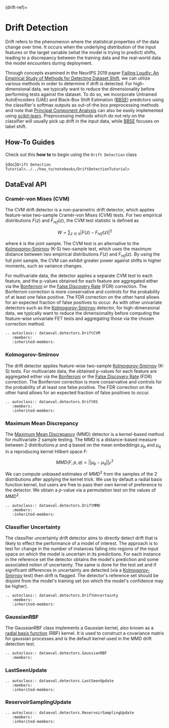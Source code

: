 (drift-ref)=

# Drift Detection

Drift refers to the phenomenon where the statistical properties of the data change over time. It occurs when the underlying
distribution of the input features or the target variable (what the model is trying to predict) shifts, leading to a discrepancy
between the training data and the real-world data the model encounters during deployment.

Through concepts examined in the NeurIPS 2019 paper [Failing Loudly: An Empirical Study of Methods for Detecting Dataset Shift](https://arxiv.org/abs/1810.11953),
we can utilize various methods in order to determine if drift is detected. For high-dimensional
data, we typically want to reduce the dimensionality before performing tests against the dataset. To do so, we incorporate Untrained
AutoEncoders (UAE) and Black-Box Shift Estimation ([BBSE]) predictors using the classifier's softmax outputs as out-of-the box
preprocessing methods and note that [Principal Component Analysis] can also be easily implemented using [scikit-learn].
Preprocessing methods which do not rely on the classifier will usually pick up drift in the input data, while [BBSE] focuses
on label shift.

## How-To Guides

Check out this **how to** to begin using the `Drift Detection` class

{doc}`Drift Detection Tutorial<../../how_to/notebooks/DriftDetectionTutorial>`

## DataEval API

### Cramér-von Mises (CVM)

The CVM drift detector is a non-parametric drift detector, which applies feature-wise two-sample Cramér-von Mises (CVM) tests.
For two empirical distributions $F(z)$ and $F_{ref}(z)$, the CVM test statistic is defined as

$$
W = \sum_{z\in k} \left| F(z) - F_{ref}(z) \right|^2
$$

where $k$ is the joint sample. The CVM test is an alternative to the [Kolmogorov-Smirnov] (K-S) two-sample test, which
uses the maximum distance between two empirical distributions $F(z)$ and $F_{ref}(z)$. By using the full joint
sample, the CVM can exhibit greater power against shifts in higher moments, such as variance changes.

For multivariate data, the detector applies a separate CVM test to each feature, and the p-values obtained for each feature
are aggregated either via the [Bonferroni] or the [False Discovery Rate] (FDR) correction. The Bonferroni correction is more
conservative and controls for the probability of at least one false positive. The FDR correction on the other hand allows for
an expected fraction of false positives to occur. As with other univariate detectors such as the [Kolmogorov-Smirnov] detector,
for high-dimensional data, we typically want to reduce the dimensionality before computing the feature-wise univariate FET
tests and aggregating those via the chosen correction method.

```{eval-rst}
.. autoclass:: dataeval.detectors.DriftCVM
   :members:
   :inherited-members:
```

### Kolmogorov-Smirnov

The drift detector applies feature-wise two-sample [Kolmogorov-Smirnov] (K-S) tests. For multivariate data, the obtained
p-values for each feature are aggregated either via the [Bonferroni] or the [False Discovery Rate] (FDR) correction.
The Bonferroni correction is more conservative and controls for the probability of at least one false positive. The FDR
correction on the other hand allows for an expected fraction of false positives to occur.

```{eval-rst}
.. autoclass:: dataeval.detectors.DriftKS
   :members:
   :inherited-members:
```

### Maximum Mean Discrepancy

The [Maximum Mean Discrepancy] (MMD) detector is a kernel-based method for multivariate 2 sample testing. The MMD is
a distance-based measure between 2 distributions *p* and *q* based on the mean embeddings $\mu_{p}$ and $\mu_{q}$
in a reproducing kernel Hilbert space $F$:

$$
MMD(F, p, q) = || \mu_{p} - \mu_{q} ||^2_{F}
$$

We can compute unbiased estimates of $MMD^2$ from the samples of the 2 distributions after applying the kernel trick.
We use by default a radial basis function kernel, but users are free to pass their own kernel of preference to the detector.
We obtain a $p$-value via a permutation test on the values of $MMD^2$.

```{eval-rst}
.. autoclass:: dataeval.detectors.DriftMMD
   :members:
   :inherited-members:
```

### Classifier Uncertainty

The classifier uncertainty drift detector aims to directly detect drift that is likely to effect the performance of a model
of interest. The approach is to test for change in the number of instances falling into regions of the input space on which
the model is uncertain in its predictions. For each instance in the reference set the detector obtains the model's prediction
and some associated notion of uncertainty. The same is done for the test set and if significant differences in uncertainty
are detected (via a [Kolmogorov-Smirnov] test) then drift is flagged. The detector's reference set should be disjoint from
the model's training set (on which the model's confidence may be higher).

```{eval-rst}
.. autoclass:: dataeval.detectors.DriftUncertainty
   :members:
   :inherited-members:
```

### GaussianRBF

The GaussianRBF class implements a Gaussian kernel, also known as a [radial basis function] (RBF) kernel. It is used
to construct a covariance matrix for gaussian processes and is the default kernel used in the MMD drift detection test.

```{eval-rst}
.. autoclass:: dataeval.detectors.GaussianRBF
   :members:
```

### LastSeenUpdate

```{eval-rst}
.. autoclass:: dataeval.detectors.LastSeenUpdate
   :members:
   :inherited-members:
```

### ReservoirSamplingUpdate

```{eval-rst}
.. autoclass:: dataeval.detectors.ReservoirSamplingUpdate
   :members:
   :inherited-members:
```

[bbse]: https://arxiv.org/abs/1802.03916
[bonferroni]: https://mathworld.wolfram.com/BonferroniCorrection.html
[drift_ref]: https://arxiv.org/abs/1802.03916
[false discovery rate]: http://www.math.tau.ac.il/~ybenja/MyPapers/benjamini_hochberg1995.pdf
[kolmogorov-smirnov]: https://en.wikipedia.org/wiki/Kolmogorov%E2%80%93Smirnov_test
[maximum mean discrepancy]: http://jmlr.csail.mit.edu/papers/v13/gretton12a.html
[principal component analysis]: https://en.wikipedia.org/wiki/Principal_component_analysis
[radial basis function]: https://en.wikipedia.org/wiki/Radial_basis_function_kernel
[scikit-learn]: https://scikit-learn.org/stable/modules/generated/sklearn.decomposition.PCA.html
